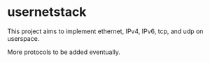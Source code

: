 # usernetstack
This project aims to implement ethernet, IPv4, IPv6, tcp, and udp
on userspace.

More protocols to be added eventually.


